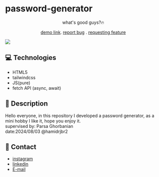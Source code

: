 # password-generator
<p align="center"> what's good guys?🔥</p>
<p align="center">
<a href="https://mehdi-zaree.github.io/password-generator/">demo link</a>.
<a href="https://github.com/Mehdi-Zaree/password-generator/issues">report bug</a> .
<a href="https://github.com/Mehdi-Zaree/password-generator/issues">requesting feature</a></p>
<img src="https://github.com/user-attachments/assets/2e44d6c6-f9ea-42b9-8538-2277c5696aeb"></img>
</p>

## :computer: Technologies 
- HTML5
- tailwindcss
- JS(pure)
- fetch API (async, await)
## :page_facing_up: Description
Hello everyone, in this repository I developed a password generator, as a mini hobby I like it, hope you enjoy it.</br>
supervised by: Parsa Ghorbanian</br>
date:2024/08/03
@hamidrjbr2
## :iphone: Contact
- [instagram](https://instagram.com/mehdi_zarei-web)
- [linkedin](https://linkedin.com/in/mehdi-zri)
- [E-mail](mahdizarei22019@gmail.com)

 

